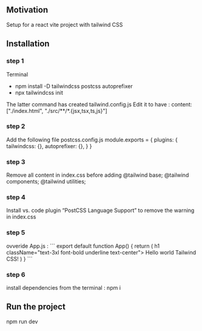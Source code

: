<h2>Motivation</h2>
Setup for a react vite project with tailwind CSS

<h2>Installation</h2>
<h3>step 1</h3>
Terminal 
<ul>
<li>npm install -D tailwindcss postcss autoprefixer</li>
<li>npx tailwindcss init</li>
</ul>

The latter command has created tailwind.config.js
Edit it to have : 
content: ["./index.html", "./src/**/*.{jsx,tsx,ts,js}"]

<h3>step 2</h3>
Add  the following file postcss.config.js
module.exports = {
  plugins: {
    tailwindcss: {},
    autoprefixer: {},
  }
}

<h3>step 3</h3>
Remove all content in index.css before adding 
@tailwind base;
@tailwind components;
@tailwind utilities;

<h3>step 4</h3>
Install vs. code plugin “PostCSS Language Support” to remove the warning in index.css

<h3>step 5</h3>
ovveride App.js :
```
export default function App() {
  return (
    h1 className="text-3xl font-bold underline text-center">
      Hello world Tailwind CSS!
    </h1>
  )
}
```

<h3>step 6</h3>
install dependencies from the terminal : 
npm i


<h2>Run the project</h2>
npm run dev